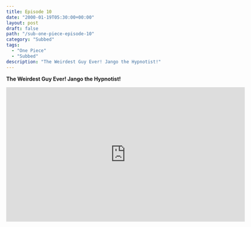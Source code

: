 ```yaml
---
title: Episode 10
date: "2000-01-19T05:30:00+00:00"
layout: post
draft: false
path: "/sub-one-piece-episode-10"
category: "Subbed"
tags:
  - "One Piece"
  - "Subbed"
description: "The Weirdest Guy Ever! Jango the Hypnotist!"
---
```


**The Weirdest Guy Ever! Jango the Hypnotist!**

<iframe width="640" height="360" src="https://www.fembed.com/v/54oy82gwx9l" frameborder="0" marginwidth=0 marginheight=0 scrolling=no allowfullscreen></iframe>

